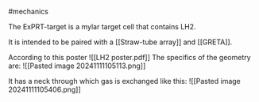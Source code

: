#mechanics

The ExPRT-target is a mylar target cell that contains LH2.

It is intended to be paired with a [[Straw-tube array]] and [[GRETA]].

According to this poster ![[LH2 poster.pdf]] 
The specifics of the geometry are:
![[Pasted image 20241111105113.png]]

It has a neck through which gas is exchanged like this:
![[Pasted image 20241111105406.png]]








